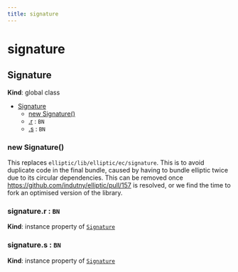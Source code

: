 ```yaml
---
title: signature
---
```


# signature

<a name="Signature"></a>

## Signature
**Kind**: global class  

* [Signature](#Signature)
    * [new Signature()](#new_Signature_new)
    * [.r](#Signature+r) : <code>BN</code>
    * [.s](#Signature+s) : <code>BN</code>

<a name="new_Signature_new"></a>

### new Signature()
This replaces `elliptic/lib/elliptic/ec/signature`. This is to avoid
duplicate code in the final bundle, caused by having to bundle elliptic
twice due to its circular dependencies. This can be removed once
https://github.com/indutny/elliptic/pull/157 is resolved, or we find the
time to fork an optimised version of the library.

<a name="Signature+r"></a>

### signature.r : <code>BN</code>
**Kind**: instance property of [<code>Signature</code>](#Signature)  
<a name="Signature+s"></a>

### signature.s : <code>BN</code>
**Kind**: instance property of [<code>Signature</code>](#Signature)  
